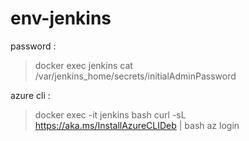 # env-jenkins

password :
>docker exec jenkins cat /var/jenkins_home/secrets/initialAdminPassword

azure cli :
>docker exec -it jenkins bash
>curl -sL https://aka.ms/InstallAzureCLIDeb | bash
>az login
